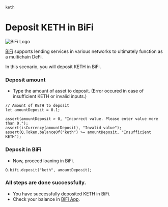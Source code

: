 ```meta-Currency
keth
```

# Deposit KETH in BiFi

![BiFi Logo](https://s3.ap-northeast-2.amazonaws.com/thebifrost.io/home/bifi/bifi_logo.svg)

[BiFi](https://bifi.finance/) supports lending services in various networks to ultimately function as a multichain DeFi.

In this scenario, you will deposit KETH in BiFi.

### Deposit amount

- Type the amount of asset to deposit. (Error occured in case of insufficient KETH or invalid inputs.)

```input KETH
// Amount of KETH to deposit
let amountDeposit = 0.1;
```

```input-Verify
assert(amountDeposit > 0, "Incorrect value. Please enter value more than 0.");
assert(isCurrency(amountDeposit), "Invalid value");
assert(Q.Token.balanceOf("keth") >= amountDeposit, "Insufficient KETH");
```

### Deposit in BiFi

- Now, proceed loaning in BiFi.

```taster
Q.bifi.deposit("keth", amountDeposit);
```

### All steps are done successfully.

- You have successfully deposited KETH in BiFi.
- Check your balance in [BiFi App](https://app.bifi.finance/).
